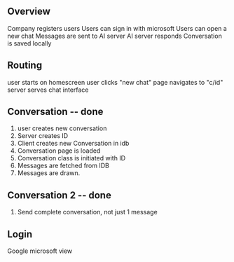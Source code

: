 ## Overview
Company registers users
Users can sign in with microsoft
Users can open a new chat
Messages are sent to AI server
AI server responds
Conversation is saved locally

## Routing
user starts on homescreen
user clicks "new chat"
page navigates to "c/id"
server serves chat interface

## Conversation -- done
1. user creates new conversation
2. Server creates ID
3. Client creates new Conversation in idb
4. Conversation page is loaded
5. Conversation class is initiated with ID
6. Messages are fetched from IDB
7. Messages are drawn.

## Conversation 2 -- done
1. Send complete conversation, not just 1 message

## Login
Google
microsoft
view